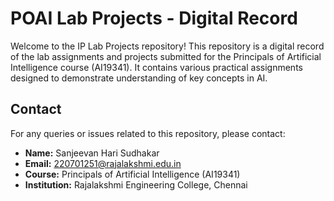 # POAI Lab Projects - Digital Record

Welcome to the IP Lab Projects repository! This repository is a digital record of the lab assignments and projects submitted for the Principals of Artificial Intelligence course (AI19341). It contains various practical assignments designed to demonstrate understanding of key concepts in AI.

## Contact

For any queries or issues related to this repository, please contact:

- **Name:** Sanjeevan Hari Sudhakar
- **Email:** 220701251@rajalakshmi.edu.in
- **Course:** Principals of Artificial Intelligence (AI19341)
- **Institution:** Rajalakshmi Engineering College, Chennai

